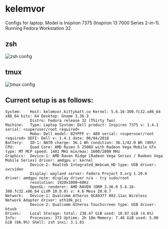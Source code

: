 # kelemvor

Configs for laptop. Model is Inspiron 7375 (Inspiron 13 7000 Series 2-in-1). Running Fedora Workstation 32.

## zsh

![zsh config](https://www.kittykatt.co/img/zsh-setup-kelemvor.png)

## tmux

![tmux config](https://www.kittykatt.co/img/tmux-setup.png)

## Current setup is as follows:

```
System:    Host: kelemvor.kittykatt.co Kernel: 5.6.16-300.fc32.x86_64 x86_64 bits: 64 Desktop: Gnome 3.36.3 
           Distro: Fedora release 32 (Thirty Two) 
Machine:   Type: Laptop System: Dell product: Inspiron 7375 v: 1.4.1 serial: <superuser/root required> 
           Mobo: Dell model: 02YPPF v: A00 serial: <superuser/root required> UEFI: Dell v: 1.4.1 date: 06/04/2018 
Battery:   ID-1: BAT0 charge: 36.1 Wh condition: 36.1/42.0 Wh (86%) 
CPU:       Quad Core: AMD Ryzen 5 2500U with Radeon Vega Mobile Gfx type: MT MCP speed: 1401 MHz min/max: 1600/2000 MHz 
Graphics:  Device-1: AMD Raven Ridge [Radeon Vega Series / Radeon Vega Mobile Series] driver: amdgpu v: kernel 
           Device-2: Realtek Integrated_Webcam_HD type: USB driver: uvcvideo 
           Display: wayland server: Fedora Project X.org 1.20.8 driver: amdgpu note: display driver n/a - try sudo/root 
           resolution: 1920x1080~60Hz 
           OpenGL: renderer: AMD RAVEN (DRM 3.36.0 5.6.16-300.fc32.x86_64 LLVM 10.0.0) v: 4.6 Mesa 20.0.7 
Network:   Device-1: Qualcomm Atheros QCA9377 802.11ac Wireless Network Adapter driver: ath10k_pci 
           Device-2: Qualcomm Atheros Touchscreen type: USB driver: btusb 
Drives:    Local Storage: total: 238.47 GiB used: 10.87 GiB (4.6%) 
Info:      Processes: 373 Uptime: 2h 18m Memory: 7.48 GiB used: 5.00 GiB (66.9%) Shell: zsh inxi: 3.1.01
```

